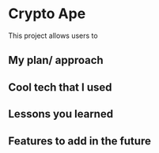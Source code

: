 # Crypto Ape 

This project allows users to 

## My plan/ approach

## Cool tech that I used

## Lessons you learned

## Features to add in the future
